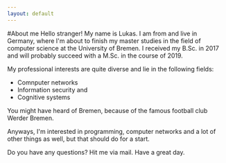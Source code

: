 ```yaml
---
layout: default
---
```


#About me 
Hello stranger! My name is Lukas. I am from and live in Germany, where I'm about to finish my master studies in the field of computer science at the University of Bremen. I received my B.Sc. in 2017 and will probably succeed with a M.Sc. in the course of 2019.

My professional interests are quite diverse and lie in the following fields:
- Comnputer networks
- Information security and
- Cognitive systems

You might have heard of Bremen, because of the famous football club Werder Bremen.

Anyways, I'm interested in programming, computer networks and a lot of other things as well, but that should do for a start.

Do you have any questions? Hit me via mail. Have a great day.

